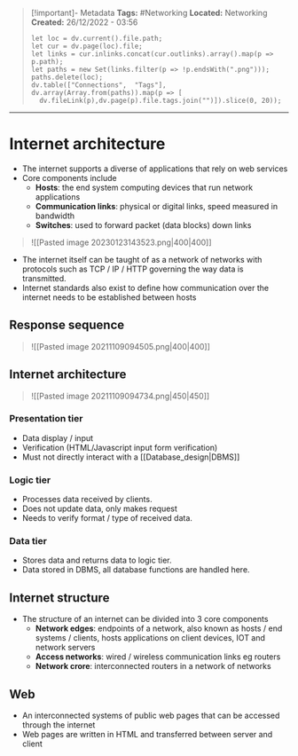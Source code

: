 > [!important]- Metadata
> **Tags:** #Networking 
> **Located:** Networking
> **Created:** 26/12/2022 - 03:56
> ```dataviewjs
>let loc = dv.current().file.path;
>let cur = dv.page(loc).file;
>let links = cur.inlinks.concat(cur.outlinks).array().map(p => p.path);
>let paths = new Set(links.filter(p => !p.endsWith(".png")));
>paths.delete(loc);
>dv.table(["Connections",  "Tags"], dv.array(Array.from(paths)).map(p => [
>   dv.fileLink(p),dv.page(p).file.tags.join("")]).slice(0, 20));
> ```

___
# Internet architecture
- The internet supports a diverse of applications that rely on web services 
- Core components include 
	- **Hosts**: the end system computing devices that run network applications
	- **Communication links**: physical or digital links, speed measured in bandwidth 
	- **Switches**: used to forward packet (data blocks) down links 

> ![[Pasted image 20230123143523.png|400|400]]

- The internet itself can be taught of as a network of networks with protocols such as TCP / IP / HTTP governing the way data is transmitted. 
- Internet standards also exist to define how communication over the internet needs to be established between hosts
## Response sequence

>![[Pasted image 20211109094505.png|400|400]]

## Internet architecture

>![[Pasted image 20211109094734.png|450|450]]

### Presentation tier
- Data display / input
- Verification (HTML/Javascript input form verification)
- Must not directly interact with a [[Database_design|DBMS]]
### Logic tier
- Processes data received by clients.
- Does not update data, only makes request
- Needs to verify format / type of received data.
### Data tier
- Stores data and returns data to logic tier.
- Data stored in DBMS, all database functions are handled here. 

## Internet structure
- The structure of an internet can be divided into 3 core components 
    - **Network edges**: endpoints of a network, also known as hosts / end systems / clients,  hosts applications on client devices, IOT and network servers 
    - **Access networks**: wired / wireless communication links eg routers 
    - **Network crore**: interconnected routers in a network of networks 

## Web
- An interconnected systems of public web pages that can be accessed through the internet 
- Web pages are written in HTML and transferred between server and client

